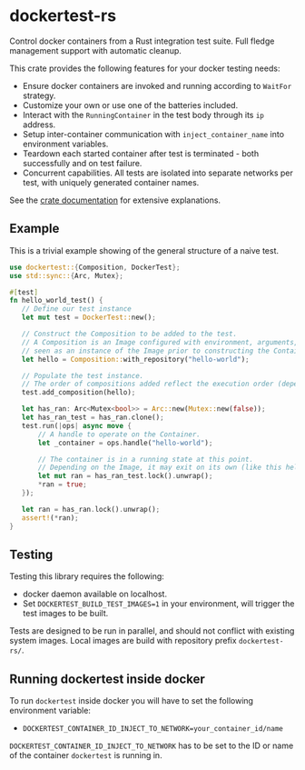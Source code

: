 # dockertest-rs

Control docker containers from a Rust integration test suite. Full fledge management support
with automatic cleanup.

This crate provides the following features for your docker testing needs:

* Ensure docker containers are invoked and running according to `WaitFor` strategy.
 * Customize your own or use one of the batteries included.
* Interact with the `RunningContainer` in the test body through its `ip` address.
* Setup inter-container communication with `inject_container_name` into environment variables.
* Teardown each started container after test is terminated - both successfully and on test failure.
* Concurrent capabilities. All tests are isolated into separate networks per test, with uniquely
generated container names.

See the [crate documentation](https://docs.rs/dockertest) for extensive explanations.

## Example

This is a trivial example showing of the general structure of a naive test.

 ```rust
use dockertest::{Composition, DockerTest};
use std::sync::{Arc, Mutex};

#[test]
fn hello_world_test() {
    // Define our test instance
    let mut test = DockerTest::new();

    // Construct the Composition to be added to the test.
    // A Composition is an Image configured with environment, arguments, StartPolicy, etc.,
    // seen as an instance of the Image prior to constructing the Container.
    let hello = Composition::with_repository("hello-world");

    // Populate the test instance.
    // The order of compositions added reflect the execution order (depending on StartPolicy).
    test.add_composition(hello);

    let has_ran: Arc<Mutex<bool>> = Arc::new(Mutex::new(false));
    let has_ran_test = has_ran.clone();
    test.run(|ops| async move {
        // A handle to operate on the Container.
        let _container = ops.handle("hello-world");

        // The container is in a running state at this point.
        // Depending on the Image, it may exit on its own (like this hello-world image)
        let mut ran = has_ran_test.lock().unwrap();
        *ran = true;
    });

    let ran = has_ran.lock().unwrap();
    assert!(*ran);
}
```

## Testing

Testing this library requires the following:
* docker daemon available on localhost.
* Set `DOCKERTEST_BUILD_TEST_IMAGES=1` in your environment, will trigger the test images to be built.

Tests are designed to be run in parallel, and should not conflict with existing system images.
Local images are build with repository prefix `dockertest-rs/`.

## Running dockertest inside docker
To run `dockertest` inside docker you will have to set the following environment variable:
- `DOCKERTEST_CONTAINER_ID_INJECT_TO_NETWORK=your_container_id/name`

`DOCKERTEST_CONTAINER_ID_INJECT_TO_NETWORK` has to be set to the ID or name of the container `dockertest` is running in.
